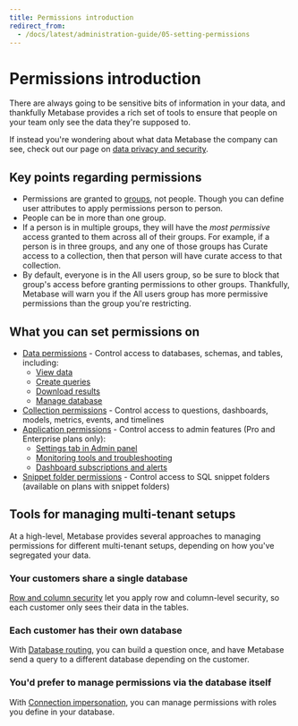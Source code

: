 ```yaml
---
title: Permissions introduction
redirect_from:
  - /docs/latest/administration-guide/05-setting-permissions
---
```


# Permissions introduction

There are always going to be sensitive bits of information in your data, and thankfully Metabase provides a rich set of tools to ensure that people on your team only see the data they're supposed to.

If instead you're wondering about what data Metabase the company can see, check out our page on [data privacy and security](https://www.metabase.com/security).

## Key points regarding permissions

- Permissions are granted to [groups](../people-and-groups/managing.md#groups), not people. Though you can define user attributes to apply permissions person to person.
- People can be in more than one group.
- If a person is in multiple groups, they will have the _most permissive_ access granted to them across all of their groups. For example, if a person is in three groups, and any one of those groups has Curate access to a collection, then that person will have curate access to that collection.
- By default, everyone is in the All users group, so be sure to block that group's access before granting permissions to other groups. Thankfully, Metabase will warn you if the All users group has more permissive permissions than the group you're restricting.

## What you can set permissions on

- [Data permissions](./data.md) - Control access to databases, schemas, and tables, including:
  - [View data](./data.md#view-data-permissions)
  - [Create queries](./data.md#create-queries-permissions)
  - [Download results](./data.md#download-results-permissions)
  - [Manage database](./data.md#manage-database-permissions)
- [Collection permissions][collections] - Control access to questions, dashboards, models, metrics, events, and timelines
- [Application permissions](application.md) - Control access to admin features (Pro and Enterprise plans only):
  - [Settings tab in Admin panel](application.md#settings-access)
  - [Monitoring tools and troubleshooting](application.md#monitoring-access)
  - [Dashboard subscriptions and alerts](application.md#subscriptions-and-alerts)
- [Snippet folder permissions][snippet-folders] - Control access to SQL snippet folders (available on plans with snippet folders)

## Tools for managing multi-tenant setups

At a high-level, Metabase provides several approaches to managing permissions for different multi-tenant setups, depending on how you've segregated your data.

### Your customers share a single database

[Row and column security](./row-and-column-security.md) let you apply row and column-level security, so each customer only sees their data in the tables.

### Each customer has their own database

With [Database routing](./database-routing.md), you can build a question once, and have Metabase send a query to a different database depending on the customer.

### You'd prefer to manage permissions via the database itself

With [Connection impersonation](./impersonation.md), you can manage permissions with roles you define in your database.

[collections]: ../exploration-and-organization/collections.md
[dashboard-subscriptions]: ../dashboards/subscriptions.md
[data-permissions]: ./data.md
[data-sandboxing]: ./row-and-column-security.md
[permissions]: https://www.metabase.com/learn/metabase-basics/administration/permissions
[sandbox-columns]: https://www.metabase.com/learn/metabase-basics/administration/permissions/data-sandboxing-column-permissions
[sandbox-rows]: https://www.metabase.com/learn/metabase-basics/administration/permissions/data-sandboxing-row-permissions
[slack-integration]: ../configuring-metabase/slack.md
[snippet-folders]: ../questions/native-editor/snippets.md
[troubleshooting-permissions]: ../troubleshooting-guide/permissions.md
